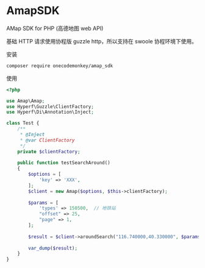 # AmapSDK
AMap SDK for PHP (高德地图 web API) 

基础 HTTP 请求使用协程版 guzzle http，所以支持在 swoole 协程环境下使用。

安装
```bash
composer require onecodemonkey/amap_sdk 
```
使用
```php
<?php

use Amap\Amap;
use Hyperf\Guzzle\ClientFactory;
use Hyperf\Di\Annotation\Inject;

class Test {
    /**
     * @Inject
     * @var ClientFactory
     */
    private $clientFactory;
    
    public function testSearchAround()
    {
        $options = [
            'key' => 'XXX',
        ];
        $client = new Amap($options, $this->clientFactory);
        
        $params = [
            'types' => 150500,  // 地铁站
            "offset" => 25,
            "page" => 1,
        ];
        
        $result = $client->aroundSearch("116.740000,40.330000", $params);
        
        var_dump($result);
    }
}
```
